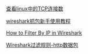 [查看linux中的TCP连接数](https://my.oschina.net/u/1169079/blog/397705)

[wireshark抓包新手使用教程](https://www.cnblogs.com/mq0036/p/11187138.html)

[How to Filter By IP in Wireshark](https://linuxhint.com/filter_by_ip_wireshark/)

[Wireshark过滤规则-http数据包](https://www.magentonotes.com/wireshark-filter-http-packet.html)

